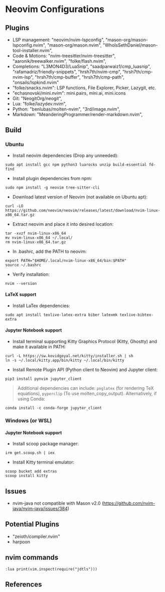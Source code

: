 # Neovim Configurations

## Plugins
- LSP management: "neovim/nvim-lspconfig", "mason-org/mason-lspconfig.nvim", "mason-org/mason.nvim", "WhoIsSethDaniel/mason-tool-installer.nvim",
- Code & Motions: "nvim-treesitter/nvim-treesitter", "aaronik/treewalker.nvim", "folke/flash.nvim",
- Completions: "L3MON4D3/LuaSnip", "saadparwaiz1/cmp_luasnip", "rafamadriz/friendly-snippets", "hrsh7th/nvim-cmp", "hrsh7th/cmp-nvim-lsp", "hrsh7th/cmp-buffer", "hrsh7th/cmp-path", "onsails/lspkind.nvim"
- "folke/snacks.nvim": LSP functions, File Explorer, Picker, Lazygit, etc.
- "echasnovski/mini.nvim": mini.pairs, mini.ai, mini.icons
- Git: "NeogitOrg/neogit",
- Lua: "folke/lazydev.nvim",
- Python: "benlubas/molten-nvim", "3rd/image.nvim",
- Markdown: "MeanderingProgrammer/render-markdown.nvim",

## Build

### Ubuntu
- Install neovim dependencies (Drop any unneeded):
```
sudo apt install gcc npm python3 luarocks unzip build-essential fd-find
```
- Install plugin dependencies from npm:
```
sudo npm install -g neovim tree-sitter-cli
```
- Download latest version of Neovim (not available on Ubuntu apt):
```
curl -LO https://github.com/neovim/neovim/releases/latest/download/nvim-linux-x86_64.tar.gz
```
- Extract neovim and place it into desired location:
```
tar -xvzf nvim-linux-x86_64
mv nvim-linux-x86_64 ~/.local/
rm nvim-linux-x86_64.tar.gz
```
- In .bashrc, add the PATH to neovim:
```
export PATH="$HOME/.local/nvim-linux-x86_64/bin:$PATH"
source ~/.bashrc
```
- Verify installation:
```
nvim --version
```

#### LaTeX support
- Install LaTex dependencies:
```
sudo apt install texlive-latex-extra biber latexmk texlive-bibtex-extra
```

#### Jupyter Notebook support
- Install terminal supporting Kitty Graphics Protocol (Kitty, Ghostty) and make it available in PATH:
```
curl -L https://sw.kovidgoyal.net/kitty/installer.sh | sh
ln -s ~/.local/kitty.app/bin/kitty ~/.local/bin/kitty
```

- Install Remote Plugin API (Python client to Neovim) and Jupyter client:
```
pip3 install pynvim jupyter_client
```
> Additional dependencies can include: `pnglatex` (for rendering TeX equations), `pyperclip` (To use molten_copy_output).
Alternatively, if using Conda:
```
conda install -c conda-forge jupyter_client
```

### Windows (or WSL)
#### Jupyter Notebook support
- Install scoop package manager:
```
irm get.scoop.sh | iex
```
- Install Kitty terminal emulator:
```
scoop bucket add extras
scoop install kitty
```

## Issues
- nvim-java not compatible with Mason v2.0 (https://github.com/nvim-java/nvim-java/issues/384)

## Potential Plugins
- "zeioth/compiler.nvim"
- harpoon

## nvim commands
`:lua print(vim.inspect(require("jdtls")))`

## References
